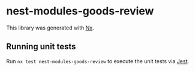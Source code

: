 # nest-modules-goods-review

This library was generated with [Nx](https://nx.dev).

## Running unit tests

Run `nx test nest-modules-goods-review` to execute the unit tests via [Jest](https://jestjs.io).
